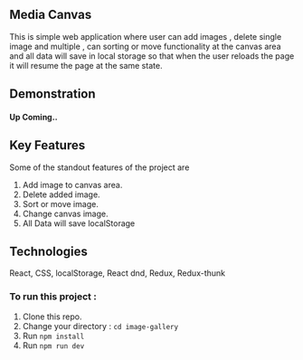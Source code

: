 ## Media Canvas

This is simple web application where user can add images , delete single image and multiple , can sorting or move functionality at the canvas area and all data will save in local storage so that when the user reloads the page it will resume the page at the same state.

## Demonstration

#### Up Coming..

## Key Features

Some of the standout features of the project are

1.  Add image to canvas area.
2.  Delete added image.
3.  Sort or move image.
4.  Change canvas image.
5.  All Data will save localStorage

## Technologies

React, CSS, localStorage, React dnd, Redux, Redux-thunk

### To run this project :

1. Clone this repo.
2. Change your directory : `cd image-gallery`
3. Run `npm install`
4. Run `npm run dev`
